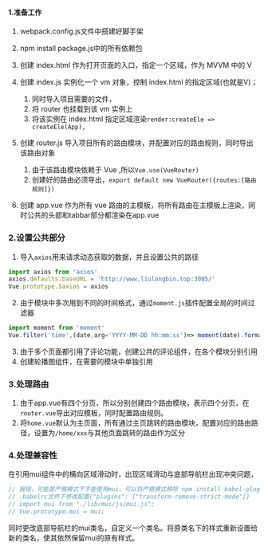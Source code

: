 #### 1.准备工作

1. webpack.config.js文件中搭建好脚手架
2. npm install package.js中的所有依赖包
3. 创建 index.html 作为打开页面的入口，指定一个区域，作为 MVVM 中的 V
4. 创建 index.js 实例化一个 vm 对象，控制 index.html 的指定区域(也就是V)；
   1. 同时导入项目需要的文件，
   2. 将 router 也挂载到该 vm 实例上
   3. 将该实例在 index.html 指定区域渲染`render:createEle => createEle(App),`
5. 创建 router.js 导入项目所有的路由模块，并配置对应的路由规则，同时导出该路由对象
   1. 由于该路由模块依赖于 Vue ,所以`Vue.use(VueRouter)`
   2. 创建好的路由必须导出，`export default new VueRouter({routes:[路由规则]})`

6. 创建 app.vue 作为所有 vue 路由的主模板，将所有路由在主模板上渲染，同时公共的头部和tabbar部分都渲染在app.vue

### 2.设置公共部分

1. 导入`axios`用来请求动态获取的数据，并且设置公共的路径

```javascript
import axios from 'axios'
axios.defaults.baseURL = 'http://www.liulongbin.top:3005/'
Vue.prototype.$axios = axios
```

2. 由于模块中多次用到不同的时间格式，通过`moment.js`插件配置全局的时间过滤器

```javascript
import moment from 'moment'
Vue.filter('time',(date,arg='YYYY-MM-DD hh:mm:ss')=> moment(date).format(arg))
```

3. 由于多个页面都引用了评论功能，创建公共的评论组件，在各个模块分别引用
4. 创建轮播图组件，在需要的模块中单独引用

### 3.处理路由

1. 由于app.vue有四个分页，所以分别创建四个路由模块，表示四个分页，在 `router.vue`导出对应模板，同时配置路由规则。
2. 将`home.vue`默认为主页面，所有通过主页跳转的路由模块，配置对应的路由路径，设置为`/home/xxx`与其他页面跳转的路由作为区分

### 4.处理兼容性

在引用mui组件中的横向区域滑动时，出现区域滑动与底部导航栏出现冲突问题，

```javascript
// 报错，可能是严格模式下不能使用mui，可以将严格模式移除 npm install babel-plugin-transform-remove-strict-mode
// .babelrc文件下修改配置{"plugins": ["transform-remove-strict-mode"]}
// import mui from "./lib/mui/js/mui.js";
// Vue.prototype.mui = mui;
```

同时更改底部导航栏的mui类名，自定义一个类名。将原类名下的样式重新设置给新的类名，使其依然保留mui的原有样式。